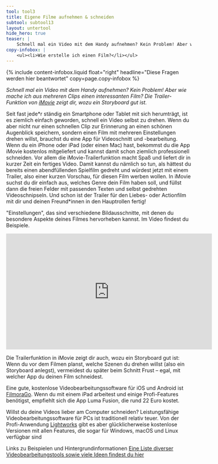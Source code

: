 ```yaml
---
tool: tool3
title: Eigene Filme aufnehmen & schneiden
subtool: subtool13
layout: untertool
hide_hero: true
teaser: |
    Schnell mal ein Video mit dem Handy aufnehmen? Kein Problem! Aber wie mache ich daraus einen Film? So geht's.
copy-infobox: |
    <ul><li>Wie erstelle ich einen Film?</li></ul>
---
```

{% include content-infobox.liquid float="right" headline="Diese Fragen werden hier beantwortet" copy=page.copy-infobox %}

*Schnell mal ein Video mit dem Handy aufnehmen? Kein Problem! Aber wie mache ich aus mehreren Clips einen interessanten Film? Die Trailer-Funktion von [iMovie](https://www.apple.com/de/imovie/) zeigt dir, wozu ein Storyboard gut ist.*

Seit fast jede\*r ständig ein Smartphone oder Tablet mit sich herumträgt, ist es ziemlich einfach geworden, schnell ein Video selbst zu drehen. Wenn du aber nicht nur einen schnellen Clip zur Erinnerung an einen schönen Augenblick speichern, sondern einen Film mit mehreren Einstellungen drehen willst, brauchst du eine App für Videoschnitt und -bearbeitung.
Wenn du ein iPhone oder iPad (oder einen Mac) hast, bekommst du die App iMovie kostenlos mitgeliefert und kannst damit schon ziemlich professionell schneiden. Vor allem die iMovie-Trailerfunktion macht Spaß und liefert dir in kurzer Zeit ein fertiges Video.
Damit kannst du nämlich so tun, als hättest du bereits einen abendfüllenden Spielfilm gedreht und würdest jetzt mit einem Trailer, also einer kurzen Vorschau, für diesen Film werben wollen. In iMovie suchst du dir einfach aus, welches Genre dein Film haben soll, und füllst dann die freien Felder mit passenden Texten und selbst gedrehten Videoschnipseln. Und schon ist der Trailer für den Liebes- oder Actionfilm mit dir und deinen Freund\*innen in den Hauptrollen fertig!

"Einstellungen", das sind verschiedene Bildausschnitte, mit denen du besondere Aspekte deines Filmes hervorheben kannst. Im Video findest du Beispiele.
<div class="videoiframe"><iframe width="560" height="315" src="https://www.youtube-nocookie.com/embed/rOFIwI2zEoo" frameborder="0" allow="accelerometer; autoplay; encrypted-media; gyroscope; picture-in-picture" allowfullscreen></iframe></div>

Die Trailerfunktion in iMovie zeigt dir auch, wozu ein Storyboard gut ist: Wenn du vor dem Filmen planst, welche Szenen du drehen willst (also ein Storyboard anlegst), vermeidest du später beim Schnitt Frust – egal, mit welcher App du deinen Film schneidest.

Eine gute, kostenlose Videobearbeitungssoftware für iOS und Android ist [FilmoraGo](https://filmora.wondershare.com/de/filmorago/). Wenn du mit einem iPad arbeitest und einige Profi-Features benötigst, empfiehlt sich die App Luma Fusion, die rund 22 Euro kostet.

Willst du deine Videos lieber am Computer schneiden? Leistungsfähige Videobearbeitungssoftware für PCs ist traditionell relativ teuer. Von der Profi-Anwendung [Lightworks](https://www.lwks.com/) gibt es aber glücklicherweise kostenlose Versionen mit allen Features, die sogar für Windows, macOS und Linux verfügbar sind
<p class="link-list">
    <span class="link-list-headline">Links zu Beispielen und Hintergrundinformationen</span>
    <a class="external-link" href="https://edulabs.de/blog/videos-produzieren-als-p%C3%A4dagogische-methode" target="_blank">Eine Liste diverser Videobearbeitungstools sowie viele Ideen findest du hier</a>
</p>